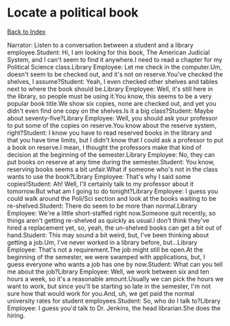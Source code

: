 # Locate a political book
[Back to Index](https://github.com/windows10010/tpoExtractor/blog/master/README.md)

Narrator: Listen to a conversation between a student and a library employee.Student: Hi, I am looking for this book, The American Judicial System, and I can't seem to find it anywhere.I need to read a chapter for my Political Science class.Library Employee: Let me check in the computer.Um, doesn't seem to be checked out, and it's not on reserve.You've checked the shelves, I assume?Student: Yeah, I even checked other shelves and tables next to where the book should be.Library Employee: Well, it's still here in the library, so people must be using it.You know, this seems to be a very popular book title.We show six copies, none are checked out, and yet you didn't even find one copy on the shelves.Is it a big class?Student: Maybe about seventy-five?Library Employee: Well, you should ask your professor to put some of the copies on reserve.You know about the reserve system, right?Student: I know you have to read reserved books in the library and that you have time limits, but I didn't know that I could ask a professor to put a book on reserve.I mean, I thought the professors make that kind of decision at the beginning of the semester.Library Employee: No, they can put books on reserve at any time during the semester.Student: You know, reserving books seems a bit unfair.What if someone who's not in the class wants to use the book?Library Employee: That's why I said some copies!Student: Ah! Well, I'll certainly talk to my professor about it tomorrow.But what am I going to do tonight?Library Employee: I guess you could walk around the Poli/Sci section and look at the books waiting to be re-shelved.Student: There do seem to be more than normal.Library Employee: We're a little short-staffed right now.Someone quit recently, so things aren't getting re-shelved as quickly as usual.I don't think they've hired a replacement yet, so, yeah, the un-shelved books can get a bit out of hand.Student: This may sound a bit weird, but, I've been thinking about getting a job.Um, I've never worked in a library before, but...Library Employee: That's not a requirement.The job might still be open.At the beginning of the semester, we were swamped with applications, but, I guess everyone who wants a job has one by now.Student: What can you tell me about the job?Library Employee: Well, we work between six and ten hours a week, so it's a reasonable amount.Usually we can pick the hours we want to work, but since you'll be starting so late in the semester, I'm not sure how that would work for you.And, uh, we get paid the normal university rates for student employees.Student: So, who do I talk to?Library Employee: I guess you'd talk to Dr. Jenkins, the head librarian.She does the hiring.
 